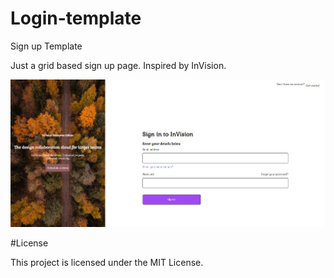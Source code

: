# Login-template

Sign up Template

Just a grid based sign up page.
Inspired by InVision.

<img src="images/screenshot.png"/>

#License

This project is licensed under the MIT License.
